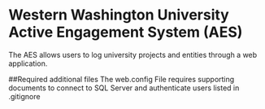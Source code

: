 # Western Washington University Active Engagement System (AES) 
The AES allows users to log university projects and entities through a web application.

##Required additional files
The web.config File requires supporting documents to connect to SQL Server and authenticate users listed in .gitignore 
